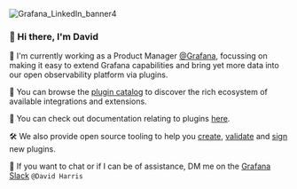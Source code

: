![Grafana_LinkedIn_banner4](https://user-images.githubusercontent.com/19860021/223097787-31c0b97c-f560-423c-b603-7aaf0e205ef2.png)

### 👋 Hi there, I'm David
:rocket:  I'm currently working as a Product Manager [@Grafana](https://grafana.com/), focussing on making it easy to extend Grafana capabilities and bring yet more data into our open observability platform via plugins.

:shopping_cart: You can browse the [plugin catalog](https://grafana.com/grafana/plugins/) to discover the rich ecosystem of available integrations and extensions.  

:book: You can check out documentation relating to plugins [here](https://grafana.com/docs/grafana/latest/developers/plugins/).  

:hammer_and_wrench: We also provide open source tooling to help you [create](https://github.com/grafana/plugin-tools/blob/main/packages/create-plugin/README.md), [validate](https://github.com/grafana/plugin-validator/) and [sign](https://github.com/grafana/plugin-tools/blob/main/packages/sign-plugin/README.md) new plugins.  

:speech_balloon: If you want to chat or if I can be of assistance, DM me on the [Grafana Slack](https://slack.grafana.com/) `@David Harris`
